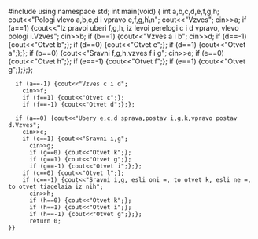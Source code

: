 #include <iostream>
using namespace std;
int main(void)
{
    int a,b,c,d,e,f,g,h;
    cout<<"Pologi vlevo a,b,c,d i vpravo e,f,g,h\n";
    cout<<"Vzves";
    cin>>a;
      if (a==1) {cout<<"Iz pravoi uberi f,g,h, iz levoi perelogi c i d vpravo, vlevo pologi i.Vzves";
        cin>>b;
        if (b==1) {cout<<"Vzves a i b";
          cin>>d;
          if (d==-1) {cout<<"Otvet b";};
          if (d==0) {cout<<"Otvet e";};
          if (d==1) {cout<<"Otvet a";};};
        if (b==0) {cout<<"Sravni f,g,h,vzves f i g";
          cin>>e;
          if (e==0) {cout<<"Otvet h";};
          if (e==-1) {cout<<"Otvet f";};
          if (e==1) {cout<<"Otvet g";};};};
          
      if (a==-1) {cout<<"Vzves c i d";
        cin>>f;
        if (f==1) {cout<<"Otvet c";};
        if (f==-1) {cout<<"Otvet d";};};
        
      if (a==0) {cout<<"Ubery e,c,d sprava,postav i,g,k,vpravo postav d.Vzves";
        cin>>c;
        if (c==1) {cout<<"Sravni i,g";
          cin>>g;
          if (g==0) {cout<<"Otvet k";};
          if (g==1) {cout<<"Otvet g";};
          if (g==-1) {cout<<"Otvet i";};};
        if (c==0) {cout<<"Otvet l";};
        if (c==-1) {cout<<"Sravni i,g, esli oni =, to otvet k, esli ne =, to otvet tiagelaia iz nih";
          cin>>h;
          if (h==0) {cout<<"Otvet k";};
          if (h==1) {cout<<"Otvet i";};
          if (h==-1) {cout<<"Otvet g";};};
          return 0;
    }}
